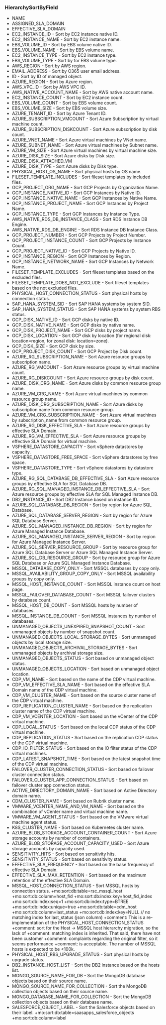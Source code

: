 ### HierarchySortByField
- NAME
- ASSIGNED_SLA_DOMAIN
- EFFECTIVE_SLA_DOMAIN
- EC2_INSTANCE_ID - Sort by EC2 instance native ID.
- EC2_INSTANCE_NAME - Sort by EC2 instance name.
- EBS_VOLUME_ID - Sort by EBS volume native ID.
- EBS_VOLUME_NAME - Sort by EBS volume name.
- EC2_INSTANCE_TYPE - Sort by EC2 instance type.
- EBS_VOLUME_TYPE - Sort by for EBS volume type.
- AWS_REGION - Sort by AWS region.
- EMAIL_ADDRESS - Sort by O365 user email address.
- ID - Sort by ID of managed object.
- AZURE_REGION - Sort by Azure region.
- AWS_VPC_ID - Sort by AWS VPC ID.
- AWS_NATIVE_ACCOUNT_NAME - Sort by AWS native account name.
- EC2_INSTANCE_COUNT - Sort by EC2 instance count.
- EBS_VOLUME_COUNT - Sort by EBS volume count.
- EBS_VOLUME_SIZE - Sort by EBS volume size.
- AZURE_TENANT_ID - Sort by Azure Tenant ID.
- AZURE_SUBSCRIPTION_VMCOUNT - Sort Azure Subscription by virtual machine count.
- AZURE_SUBSCRIPTION_DISKCOUNT - Sort Azure subscription by disk count.
- AZURE_VNET_NAME - Sort Azure virtual machines by VNet name.
- AZURE_SUBNET_NAME - Sort Azure virtual machines by Subnet name.
- AZURE_VM_SIZE - Sort Azure virtual machines by virtual machine size.
- AZURE_DISK_SIZE - Sort Azure disks by Disk size.
- AZURE_DISK_ATTACHED_VM
- AZURE_DISK_TYPE - Sort Azure disks by Disk type.
- PHYSICAL_HOST_OS_NAME - Sort physical hosts by OS name.
- FILESET_TEMPLATE_INCLUDES - Sort fileset templates by included files.
- GCP_PROJECT_ORG_NAME - Sort GCP Projects by Organization Name.
- GCP_INSTANCE_NATIVE_ID - Sort GCP Instances by Native ID.
- GCP_INSTANCE_NATIVE_NAME - Sort GCP Instances by Native Name.
- GCP_INSTANCE_PROJECT_NAME - Sort GCP Instances by Project Name.
- GCP_INSTANCE_TYPE - Sort GCP Instances by Instance Type.
- AWS_NATIVE_RDS_DB_INSTANCE_CLASS - Sort RDS Instance DB Engine.
- AWS_NATIVE_RDS_DB_ENGINE - Sort RDS Instance DB Instance Class.
- GCP_PROJECT_NUMBER - Sort GCP Projects by Project Number.
- GCP_PROJECT_INSTANCE_COUNT - Sort GCP Projects by Instance Count.
- GCP_PROJECT_NATIVE_ID - Sort GCP Projects by Native ID.
- GCP_INSTANCE_REGION - Sort GCP Instances by Region.
- GCP_INSTANCE_NETWORK_NAME - Sort GCP Instances by Network Name.
- FILESET_TEMPLATE_EXCLUDES - Sort fileset templates based on the excluded files.
- FILESET_TEMPLATE_DOES_NOT_EXCLUDE - Sort fileset templates based on the not excluded files.
- PHYSICAL_HOST_CONNECTION_STATUS - Sort physical hosts by connection status.
- SAP_HANA_SYSTEM_SID - Sort SAP HANA systems by system SID.
- SAP_HANA_SYSTEM_STATUS - Sort SAP HANA systems by system RBS status.
- GCP_DISK_NATIVE_ID - Sort GCP disks by native ID.
- GCP_DISK_NATIVE_NAME - Sort GCP disks by native name.
- GCP_DISK_PROJECT_NAME - Sort GCP disks by project name.
- GCP_DISK_LOCATION - Sort GCP disk by location (for regional disk: location=region, for zonal disk: location=zone).
- GCP_DISK_SIZE - Sort GCP disk by size.
- GCP_PROJECT_DISK_COUNT - Sort GCP Project by Disk count.
- AZURE_RG_SUBSCRIPTION_NAME - Sort Azure resource groups by subscription name.
- AZURE_RG_VMCOUNT - Sort Azure resource groups by virtual machine count.
- AZURE_RG_DISKCOUNT - Sort Azure resource groups by disk count.
- AZURE_DISK_CRG_NAME - Sort Azure disks by common resource group name.
- AZURE_VM_CRG_NAME - Sort Azure virtual machines by common resource group name.
- AZURE_DISK_CRG_SUBSCRIPTION_NAME - Sort Azure disks by subscription name from common resource group.
- AZURE_VM_CRG_SUBSCRIPTION_NAME - Sort Azure virtual machines by subscription_name from common resource group.
- AZURE_RG_DISK_EFFECTIVE_SLA - Sort Azure resource groups by effective SLA Domain.
- AZURE_RG_VM_EFFECTIVE_SLA - Sort Azure resource groups by effective SLA Domain for virtual machine.
- VSPHERE_DATASTORE_CAPACITY - Sort vSphere datastores by capacity.
- VSPHERE_DATASTORE_FREE_SPACE - Sort vSphere datastores by free space.
- VSPHERE_DATASTORE_TYPE - Sort vSphere datastores by datastore type.
- AZURE_RG_SQL_DATABASE_DB_EFFECTIVE_SLA - Sort Azure resource groups by effective SLA for SQL Database DB.
- AZURE_RG_SQL_MANAGED_INSTANCE_DB_EFFECTIVE_SLA - Sort Azure resource groups by effective SLA for SQL Managed Instance DB.
- DB2_INSTANCE_ID - Sort DB2 Instance based on instance ID.
- AZURE_SQL_DATABASE_DB_REGION - Sort by region for Azure SQL Database.
- AZURE_SQL_DATABASE_SERVER_REGION - Sort by region for Azure SQL Database Server.
- AZURE_SQL_MANAGED_INSTANCE_DB_REGION - Sort by region for Azure Managed Instance Database.
- AZURE_SQL_MANAGED_INSTANCE_SERVER_REGION - Sort by region for Azure Managed Instance Server.
- AZURE_SQL_SERVER_RESOURCE_GROUP - Sort by resource group for Azure SQL Database Server or Azure SQL Managed Instance Server.
- AZURE_SQL_DB_RESOURCE_GROUP - Sort by resource group for Azure SQL Database or Azure SQL Managed Instance Database.
- MSSQL_DATABASE_COPY_ONLY - Sort MSSQL databases by copy only.
- MSSQL_AVAILABILITY_GROUP_COPY_ONLY - Sort MSSQL availability groups by copy only.
- MSSQL_HOST_INSTANCE_COUNT - Sort MSSQL instance count on host page.
- MSSQL_FAILOVER_DATABASE_COUNT - Sort MSSQL failover clusters by database count.
- MSSQL_HOST_DB_COUNT - Sort MSSQL hosts by number of databases.
- MSSQL_INSTANCE_DB_COUNT - Sort MSSQL instances by number of databases.
- UNMANAGED_OBJECTS_UNEXPIRED_SNAPSHOT_COUNT - Sort unmanaged objects by number of snapshot count.
- UNMANAGED_OBJECTS_LOCAL_STORAGE_BYTES - Sort unmanaged objects by local storage size.
- UNMANAGED_OBJECTS_ARCHIVAL_STORAGE_BYTES - Sort unmanaged objects by archival storage size.
- UNMANAGED_OBJECTS_STATUS - Sort based on unmanaged object status.
- UNMANAGED_OBJECTS_LOCATION - Sort based on unmanaged object location.
- CDP_VM_NAME - Sort based on the name of the CDP virtual machine.
- CDP_VM_EFFECTIVE_SLA_NAME - Sort based on the effective SLA Domain name of the CDP virtual machine.
- CDP_VM_CLUSTER_NAME - Sort based on the source cluster name of the CDP virtual machine.
- CDP_REPLICATION_CLUSTER_NAME - Sort based on the replication cluster name of the CDP virtual machine.
- CDP_VM_VCENTER_LOCATION - Sort based on the vCenter of the CDP virtual machine.
- CDP_LOCAL_STATUS - Sort based on the local CDP status of the CDP virtual machine.
- CDP_REPLICATION_STATUS - Sort based on the replication CDP status of the CDP virtual machine.
- CDP_IO_FILTER_STATUS - Sort based on the IO filter status of the CDP virtual machines.
- CDP_LATEST_SNAPSHOT_TIME - Sort based on the latest snapshot time of the CDP virtual machine.
- FAILOVER_CLUSTER_CONNECTION_STATUS - Sort based on failover cluster connection status.
- FAILOVER_CLUSTER_APP_CONNECTION_STATUS - Sort based on failover cluster app connection status.
- ACTIVE_DIRECTORY_DOMAIN_NAME - Sort based on Active Directory domain name.
- CDM_CLUSTER_NAME - Sort based on Rubrik cluster name.
- VMWARE_VCENTER_NAME_AND_VM_NAME - Sort based on the combination of vCenter name and virtual machine name.
- VMWARE_VM_AGENT_STATUS - Sort based on the VMware virtual machine agent status.
- K8S_CLUSTER_NAME - Sort based on Kubernetes cluster name.
- AZURE_BLOB_STORAGE_ACCOUNT_CONTAINER_COUNT - Sort Azure storage accounts by number of containers.
- AZURE_BLOB_STORAGE_ACCOUNT_CAPACITY_USED - Sort Azure storage accounts by capacity used.
- SENSITIVITY_HITS - Sort based on sensitivity hits.
- SENSITIVITY_STATUS - Sort based on sensitivity status.
- EFFECTIVE_SLA_FREQUENCY - Sort based on the base frequency of effective SLA Domain.
- EFFECTIVE_SLA_MAX_RETENTION - Sort based on the maximum retention of the effective SLA Domain.
- MSSQL_HOST_CONNECTION_STATUS - Sort MSSQL hosts by connection status.
+mo:sort:db:table=rsc_mssql_host
+mo:sort:db:column=host_fid
+mo:sort:db:index:key=host_fid_index
+mo:sort:db:index:seq=1
+mo:sort:db:index:type=BTREE
+mo:sort:db:index:unique=true
+mo:sort:db:table=cdm_host
+mo:sort:db:column=last_status
+mo:sort:db:index:key=NULL // no matching index for last_status (json column)
+comment: This is a re-implementation of the PHYSICAL_HOST_CONNECTION_STATUS
+comment: sort for the Host -> MSSQL host hierarchy migration, so the lack of
+comment: matching index is inherited. That said, there have not been customer
+comment: complaints regarding the original filter, so it seems performance
+comment: is acceptable. The number of MSSQL hosts is expected to be <100k.
- PHYSICAL_HOST_RBS_UPGRADE_STATUS - Sort physical hosts by upgrade status.
- DB2_INSTANCE_HOST_LIST - Sort the DB2 instance based on the hosts list.
- MONGO_SOURCE_NAME_FOR_DB - Sort the MongoDB database objects based on their source name.
- MONGO_SOURCE_NAME_FOR_COLLECTION - Sort the MongoDB collection objects based on their source name.
- MONGO_DATABASE_NAME_FOR_COLLECTION - Sort the MongoDB collection objects based on their database name.
- SALESFORCE_OBJECT_LABEL - Sort the Salesforce objects based on their label.
+mo:sort:db:table=saasapps_salesforce_objects
+mo:sort:db:column=label
